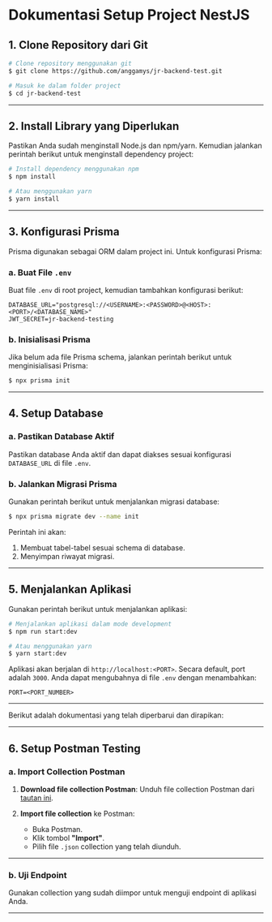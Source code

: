 # Dokumentasi Setup Project NestJS

## 1. Clone Repository dari Git

```bash
# Clone repository menggunakan git
$ git clone https://github.com/anggamys/jr-backend-test.git

# Masuk ke dalam folder project
$ cd jr-backend-test
```

---

## 2. Install Library yang Diperlukan

Pastikan Anda sudah menginstall Node.js dan npm/yarn. Kemudian jalankan perintah berikut untuk menginstall dependency project:

```bash
# Install dependency menggunakan npm
$ npm install

# Atau menggunakan yarn
$ yarn install
```

---

## 3. Konfigurasi Prisma

Prisma digunakan sebagai ORM dalam project ini. Untuk konfigurasi Prisma:

### a. Buat File `.env`
Buat file `.env` di root project, kemudian tambahkan konfigurasi berikut:

```env
DATABASE_URL="postgresql://<USERNAME>:<PASSWORD>@<HOST>:<PORT>/<DATABASE_NAME>"
JWT_SECRET=jr-backend-testing
```

### b. Inisialisasi Prisma
Jika belum ada file Prisma schema, jalankan perintah berikut untuk menginisialisasi Prisma:

```bash
$ npx prisma init
```

---

## 4. Setup Database

### a. Pastikan Database Aktif
Pastikan database Anda aktif dan dapat diakses sesuai konfigurasi `DATABASE_URL` di file `.env`.

### b. Jalankan Migrasi Prisma
Gunakan perintah berikut untuk menjalankan migrasi database:

```bash
$ npx prisma migrate dev --name init
```

Perintah ini akan:
1. Membuat tabel-tabel sesuai schema di database.
2. Menyimpan riwayat migrasi.

---

## 5. Menjalankan Aplikasi

Gunakan perintah berikut untuk menjalankan aplikasi:

```bash
# Menjalankan aplikasi dalam mode development
$ npm run start:dev

# Atau menggunakan yarn
$ yarn start:dev
```

Aplikasi akan berjalan di `http://localhost:<PORT>`. Secara default, port adalah `3000`. Anda dapat mengubahnya di file `.env` dengan menambahkan:

```env
PORT=<PORT_NUMBER>
```

---
Berikut adalah dokumentasi yang telah diperbarui dan dirapikan:

---

## 6. Setup Postman Testing

### a. Import Collection Postman

1. **Download file collection Postman**:
   Unduh file collection Postman dari [tautan ini](https://drive.google.com/drive/folders/1RduJlKe6uf7FfA8pKzLA9OGQsUHj6Qgc?usp=sharing).

2. **Import file collection** ke Postman:
   - Buka Postman.
   - Klik tombol **"Import"**.
   - Pilih file `.json` collection yang telah diunduh.

------

### b. Uji Endpoint

Gunakan collection yang sudah diimpor untuk menguji endpoint di aplikasi Anda.

------
